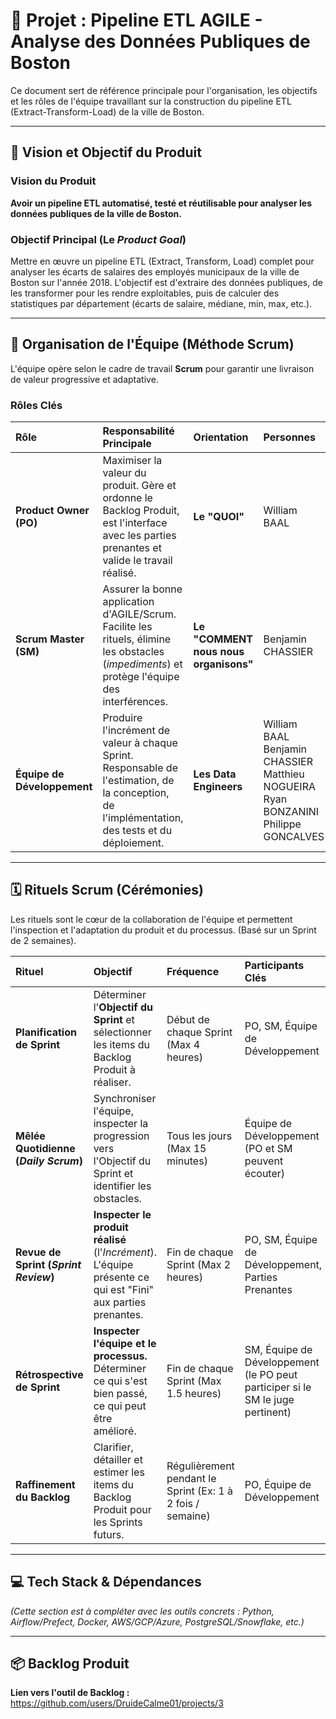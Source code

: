 # 🚀 Projet : Pipeline ETL AGILE - Analyse des Données Publiques de Boston

Ce document sert de référence principale pour l'organisation, les objectifs et les rôles de l'équipe travaillant sur la construction du pipeline ETL (Extract-Transform-Load) de la ville de Boston.

---

## 🎯 Vision et Objectif du Produit

### Vision du Produit
**Avoir un pipeline ETL automatisé, testé et réutilisable pour analyser les données publiques de la ville de Boston.**

### Objectif Principal (Le *Product Goal*)
Mettre en œuvre un pipeline ETL (Extract, Transform, Load) complet pour analyser les écarts de salaires des employés municipaux de la ville de Boston sur l'année 2018.
L'objectif est d'extraire des données publiques, de les transformer pour les rendre exploitables, puis de calculer des statistiques par département (écarts de salaire, médiane, min, max, etc.).

---

## 🤝 Organisation de l'Équipe (Méthode Scrum)

L'équipe opère selon le cadre de travail **Scrum** pour garantir une livraison de valeur progressive et adaptative.

### Rôles Clés

| Rôle | Responsabilité Principale | Orientation | Personnes |
| :--- | :--- | :--- | :--- |
| **Product Owner (PO)** | Maximiser la valeur du produit. Gère et ordonne le Backlog Produit, est l'interface avec les parties prenantes et valide le travail réalisé. | **Le "QUOI"** | William BAAL |
| **Scrum Master (SM)** | Assurer la bonne application d'AGILE/Scrum. Facilite les rituels, élimine les obstacles (*impediments*) et protège l'équipe des interférences. | **Le "COMMENT nous nous organisons"** | Benjamin CHASSIER |
| **Équipe de Développement** | Produire l'incrément de valeur à chaque Sprint. Responsable de l'estimation, de la conception, de l'implémentation, des tests et du déploiement. | **Les Data Engineers** | William BAAL Benjamin CHASSIER Matthieu NOGUEIRA Ryan BONZANINI Philippe GONCALVES |

---

## 🗓️ Rituels Scrum (Cérémonies)

Les rituels sont le cœur de la collaboration de l'équipe et permettent l'inspection et l'adaptation du produit et du processus. (Basé sur un Sprint de 2 semaines).

| Rituel | Objectif | Fréquence | Participants Clés |
| :--- | :--- | :--- | :--- |
| **Planification de Sprint** | Déterminer l'**Objectif du Sprint** et sélectionner les items du Backlog Produit à réaliser. | Début de chaque Sprint (Max 4 heures) | PO, SM, Équipe de Développement |
| **Mêlée Quotidienne (*Daily Scrum*)** | Synchroniser l'équipe, inspecter la progression vers l'Objectif du Sprint et identifier les obstacles. | Tous les jours (Max 15 minutes) | Équipe de Développement (PO et SM peuvent écouter) |
| **Revue de Sprint (*Sprint Review*)** | **Inspecter le produit réalisé** (l'*Incrément*). L'équipe présente ce qui est "Fini" aux parties prenantes. | Fin de chaque Sprint (Max 2 heures) | PO, SM, Équipe de Développement, Parties Prenantes |
| **Rétrospective de Sprint** | **Inspecter l'équipe et le processus.** Déterminer ce qui s'est bien passé, ce qui peut être amélioré. | Fin de chaque Sprint (Max 1.5 heures) | SM, Équipe de Développement (le PO peut participer si le SM le juge pertinent) |
| **Raffinement du Backlog** | Clarifier, détailler et estimer les items du Backlog Produit pour les Sprints futurs. | Régulièrement pendant le Sprint (Ex: 1 à 2 fois / semaine) | PO, Équipe de Développement |

---

## 💻 Tech Stack & Dépendances

*(Cette section est à compléter avec les outils concrets : Python, Airflow/Prefect, Docker, AWS/GCP/Azure, PostgreSQL/Snowflake, etc.)*

---

## 📦 Backlog Produit

**Lien vers l'outil de Backlog :** https://github.com/users/DruideCalme01/projects/3
